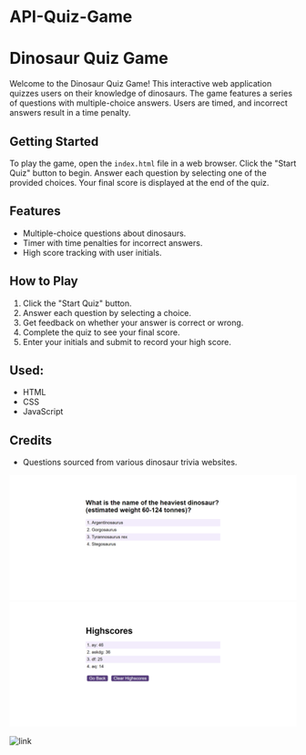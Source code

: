# API-Quiz-Game

# Dinosaur Quiz Game

Welcome to the Dinosaur Quiz Game! This interactive web application quizzes users on their knowledge of dinosaurs. The game features a series of questions with multiple-choice answers. Users are timed, and incorrect answers result in a time penalty.

## Getting Started

To play the game, open the `index.html` file in a web browser. Click the "Start Quiz" button to begin. Answer each question by selecting one of the provided choices. Your final score is displayed at the end of the quiz.

## Features

- Multiple-choice questions about dinosaurs.
- Timer with time penalties for incorrect answers.
- High score tracking with user initials.

## How to Play

1. Click the "Start Quiz" button.
2. Answer each question by selecting a choice.
3. Get feedback on whether your answer is correct or wrong.
4. Complete the quiz to see your final score.
5. Enter your initials and submit to record your high score.

## Used:

- HTML
- CSS
- JavaScript

## Credits

- Questions sourced from various dinosaur trivia websites.

![snapshot](./assets/questions.png)
![snapshot](./assets/scores.png)


![link](https://toniy97.github.io/API-Quiz-Game/)